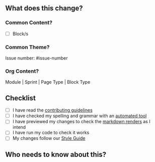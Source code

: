 ## What does this change?

<!-- Add a description of what your PR changes here -->

### Common Content?

<!-- Does this PR adds content to the common-content module? -->

- [ ] Block/s

### Common Theme?

<!-- This PR adds a feature or bugfix to the common-theme module.
Please reference the ticket you are addressing .-->

Issue number: #issue-number

### Org Content?

<!--This PR changes a whole module, a sprint, a page, or a block on a single organisation's module.  -->

Module | Sprint | Page Type | Block Type

## Checklist

- [ ] I have read the [contributing guidelines](CONTRIBUTING.MD)
- [ ] I have checked my spelling and grammar with an [automated tool](https://www.grammarly.com/grammar-check)
- [ ] I have previewed my changes to check the [markdown renders](https://docs.github.com/en/get-started/writing-on-github/getting-started-with-writing-and-formatting-on-github/basic-writing-and-formatting-syntax) as I intend
- [ ] I have run my code to check it works
- [ ] My changes follow our [Style Guide](https://curriculum.codeyourfuture.io/guides/code-style-guide)

## Who needs to know about this?

<!-- Now bring this PR to the attention of the team. Assign reviewers. @mention specific people in comments. -->
